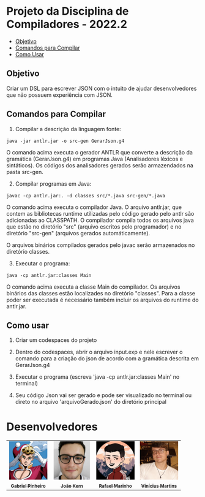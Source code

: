 # Projeto da Disciplina de Compiladores - 2022.2

- [Objetivo](#objetivo)
- [Comandos para Compilar](#comandos-para-compilar)
- [Como Usar](#como-usar)

## Objetivo
Criar um DSL para escrever JSON com o intuito de ajudar desenvolvedores que não possuem experiência com JSON.

## Comandos para Compilar

1. Compilar a descrição da linguagem fonte:

```
java -jar antlr.jar -o src-gen GerarJson.g4
```
O comando acima executa o gerador ANTLR que converte a descrição da gramática (GerarJson.g4) em
programas Java (Analisadores léxicos e sintáticos). Os códigos dos analisadores gerados serão armazendados na pasta src-gen.


2. Compilar programas em Java:


```
javac -cp antlr.jar:. -d classes src/*.java src-gen/*.java
```
O comando acima executa o compilador Java. O arquivo antlr.jar, que contem as bibliotecas
runtime utilizadas pelo código gerado pelo antlr são adicionadas ao CLASSPATH. O compilador
compila todos os arquivos java que estão no diretório "src" (arquivo escritos pelo programador)
e no diretório "src-gen" (arquivos gerados automáticamente). 

O arquivos binários compilados gerados pelo javac serão armazenados no diretório classes.


3. Executar o programa:

```
java -cp antlr.jar:classes Main
```

O comando acima executa a classe Main do compilador. Os arquivos binários das classes estão localizades no diretório "classes". Para a classe poder ser executada é necessário também incluir os arquivos do runtime do antlr.jar.


## Como usar
1. Criar um codespaces do projeto

2. Dentro do codespaces, abrir o arquivo input.exp e nele escrever o comando para a criação do json de acordo com a gramática descrita em GerarJson.g4

3. Executar o programa (escreva 'java -cp antlr.jar:classes Main' no terminal)

4. Seu código Json vai ser gerado e pode ser visualizado no terminal ou direto no arquivo 'arquivoGerado.json' do diretório principal


# Desenvolvedores
<table>
  <tr>
    <td align="center">
      <a href="https://github.com/gabrielmpinha">
        <img src="colaboradores/gabriel-pinheiro.png" width="100px;"/><br>
        <sub>
          <b>Gabriel Pinheiro</b>
        </sub>
      </a>
    </td>
    <td align="center">
      <a href="https://github.com/JoaoKern">
        <img src="colaboradores/joao-kern.jpg" width="100px;"/><br>
        <sub>
          <b>João Kern</b>
        </sub>
      </a>
    </td>
    <td align="center">
      <a href="https://github.com/Rafarinh0">
        <img src="colaboradores/rafael-marinho.jpg" width="100px;"/><br>
        <sub>
          <b>Rafael Marinho</b>
        </sub>
      </a>
    </td>
    <td align="center">
      <a href="https://github.com/Vinizik">
        <img src="colaboradores/vinicius-martins.jpg" width="100px;"/><br>
        <sub>
          <b>Vinícius Martins</b>
        </sub>
      </a>
    </td>
  </tr>
</table>
